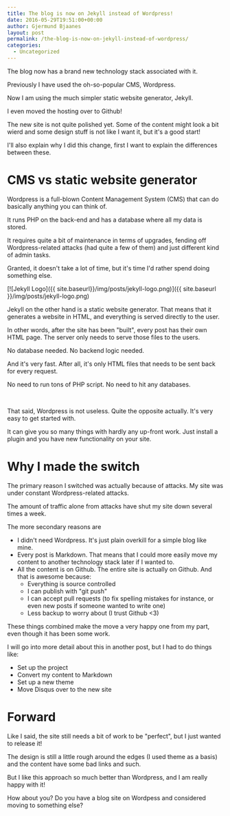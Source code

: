 ```yaml
---
title: The blog is now on Jekyll instead of Wordpress!
date: 2016-05-29T19:51:00+00:00
author: Gjermund Bjaanes
layout: post
permalink: /the-blog-is-now-on-jekyll-instead-of-wordpress/
categories:
  - Uncategorized
---
```

The blog now has a brand new technology stack associated with it.
 
Previously I have used the oh-so-popular CMS, Wordpress.

Now I am using the much simpler static website generator, Jekyll.
    
<!--more-->
I even moved the hosting over to Github!

The new site is not quite polished yet. Some of the content might look a bit wierd and some design stuff is not like I want it, but it's a good start!

I'll also explain why I did this change, first I want to explain the differences between these.

# CMS vs static website generator

Wordpress is a full-blown Content Management System (CMS) that can do basically anything you can think of.

It runs PHP on the back-end and has a database where all my data is stored. 

It requires quite a bit of maintenance in terms of upgrades, fending off Wordpress-related attacks (had quite a few of them) and just different kind of admin tasks.

Granted, it doesn't take a lot of time, but it's time I'd rather spend doing something else.

[![Jekyll Logo]({{ site.baseurl}}/img/posts/jekyll-logo.png)]({{ site.baseurl }}/img/posts/jekyll-logo.png) 

Jekyll on the other hand is a static website generator. That means that it generates a website in HTML, and everything is served directly to the user.

In other words, after the site has been "built", every post has their own HTML page. The server only needs to serve those files to the users.

No database needed. No backend logic needed. 

And it's very fast. After all, it's only HTML files that needs to be sent back for every request.

No need to run tons of PHP script. No need to hit any databases.

&nbsp;

That said, Wordpress is not useless. Quite the opposite actually. It's very easy to get started with.

It can give you so many things with hardly any up-front work. Just install a plugin and you have new functionality on your site.


# Why I made the switch

The primary reason I switched was actually because of attacks. My site was under constant Wordpress-related attacks.

The amount of traffic alone from attacks have shut my site down several times a week.

The more secondary reasons are

* I didn't need Wordpress. It's just plain overkill for a simple blog like mine.
* Every post is Markdown. That means that I could more easily move my content to another technology stack later if I wanted to.
* All the content is on Github. The entire site is actually on Github. And that is awesome because:
    * Everything is source controlled
    * I can publish with "git push"
    * I can accept pull requests (to fix spelling mistakes for instance, or even new posts if someone wanted to write one)
    * Less backup to worry about (I trust Github <3)

These things combined make the move a very happy one from my part, even though it has been some work.

I will go into more detail about this in another post, but I had to do things like:

* Set up the project
* Convert my content to Markdown
* Set up a new theme
* Move Disqus over to the new site

# Forward

Like I said, the site still needs a bit of work to be "perfect", but I just wanted to release it!

The design is still a little rough around the edges (I used theme as a basis) and the content have some bad links and such.

But I like this approach so much better than Wordpress, and I am really happy with it!

How about you? Do you have a blog site on Wordpess and considered moving to something else?


